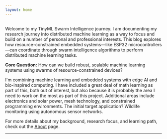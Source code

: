 ```yaml
---
layout: home
---
```

##
Welcome to my TinyML Swarm Intelligence journey. I am documenting my research journey into distributed machine learning as a way to focus and build on a number of personal and professional interests. This blog explores how resource-constrained embedded systems—like ESP32 microcontrollers—can coordinate through swarm intelligence algorithms to perform distributed machine learning tasks.

**Core Question:** How can we build robust, scalable machine learning systems using swarms of resource-constrained devices?

I'm combining machine learning and embedded systems with edge AI and bio-inspired computing. I have included a great deal of math learning as part of this, both out of interest, but also because it is probably the area I need to work on the most as part of this project. Additional areas include electronics and solar power, mesh technology, and constrained programming environments. The initial target application? Wildlife monitoring using autonomous sensor networks.

For more details about my background, research focus, and learning path, check out the [About](/about/) page.

---
